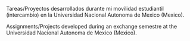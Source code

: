 Tareas/Proyectos desarrollados durante mi movilidad estudiantil (intercambio) en la Universidad Nacional Autonoma de Mexico (Mexico).

Assignments/Projects developed during an exchange semestre at the Universidad Nacional Autonoma de Mexico (Mexico).
